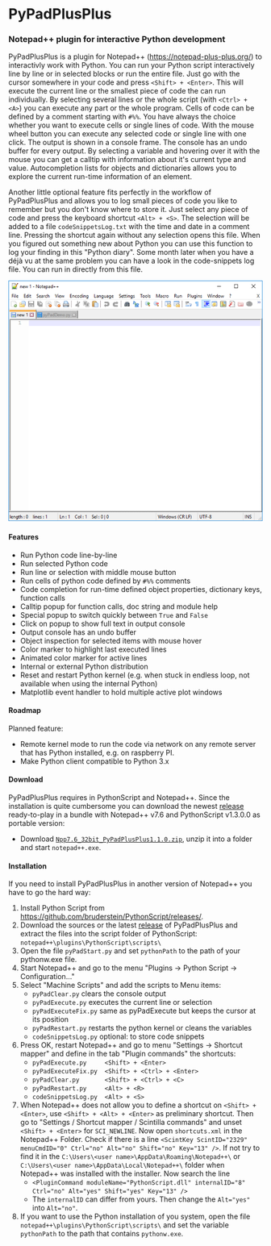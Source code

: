 # PyPadPlusPlus
### Notepad++ plugin for interactive Python development

PyPadPlusPlus is a plugin for Notepad++ (https://notepad-plus-plus.org/) to interactivly work with Python. You can run your Python script interactively line by line or in selected blocks or run the entire file. Just go with the cursor somewhere in your code and press `<Shift> + <Enter>`. This will execute the current line or the smallest piece of code the can run individually. By selecting several lines or the whole script (with `<Ctrl> + <A>`) you can execute any part or the whole program. Cells of code can be defined by a comment starting with `#%%`. You have always the choice whether you want to execute cells or single lines of code. With the mouse wheel button you can execute any selected code or single line with one click. The output is shown in a console frame. The console has an undo buffer for every output. By selecting a variable and hovering over it with the mouse you can get a calltip with information about it's current type and value. Autocompletion lists for objects and dictionaries allows you to explore the current run-time information of an element.

Another little optional feature fits perfectly in the workflow of PyPadPlusPlus and allows you to log small pieces of code you like to remember but you don't know where to store it. Just select any piece of code and press the keyboard shortcut `<Alt> + <S>`. The selection will be added to a file `codeSnippetsLog.txt` with the time and date in a comment line. Pressing the shortcut again without any selection opens this file. When you figured out something new about Python you can use this function to log your finding in this "Python diary". Some month later when you have a déjà vu at the same problem you can have a look in the code-snippets log file. You can run in directly from this file.

  <img src="https://raw.githubusercontent.com/bitagoras/PyPadPlusPlus/master/demo/pyPadDemo.gif">  

#### Features

* Run Python code line-by-line
* Run selected Python code
* Run line or selection with middle mouse button
* Run cells of python code defined by `#%%` comments
* Code completion for run-time defined object properties, dictionary keys, function calls
* Calltip popup for function calls, doc string and module help
* Special popup to switch quickly between `True` and `False`
* Click on popup to show full text in output console
* Output console has an undo buffer
* Object inspection for selected items with mouse hover
* Color marker to highlight last executed lines
* Animated color marker for active lines
* Internal or external Python distribution
* Reset and restart Python kernel (e.g. when stuck in endless loop, not available when using the internal Python)
* Matplotlib event handler to hold multiple active plot windows

#### Roadmap
Planned feature:
* Remote kernel mode to run the code via network on any remote server that has Python installed, e.g. on raspberry PI.
* Make Python client compatible to Python 3.x

#### Download

PyPadPlusPlus requires in PythonScript and Notepad++. Since the installation is quite cumbersome you can download the newest [release](https://github.com/bitagoras/PyPadPlusPlus/releases) ready-to-play in a bundle with Notepad++ v7.6 and PythonScript v1.3.0.0 as portable version:
* Download [`Npp7.6_32bit_PyPadPlusPlus1.1.0.zip`](https://github.com/bitagoras/PyPadPlusPlus/releases/download/v1.1.0/Npp7.6_32bit_PyPadPlusPlus1.1.0.zip), unzip it into a folder and start `notepad++.exe`.

#### Installation

If you need to install PyPadPlusPlus in another version of Notepad++ you have to go the hard way:

1. Install Python Script from https://github.com/bruderstein/PythonScript/releases/.
2. Download the sources or the latest [release](https://github.com/bitagoras/PyPadPlusPlus/releases) of PyPadPlusPlus and extract the files into the script folder of PythonScript:
  <br>`notepad++\plugins\PythonScript\scripts\`
3. Open the file `pyPadStart.py` and set `pythonPath` to the path of your pythonw.exe file.
4. Start Notepad++ and go to the menu "Plugins → Python Script → Configuration..."
5. Select "Machine Scripts" and add the scripts to Menu items:
    * `pyPadClear.py` clears the console output
    * `pyPadExecute.py` executes the current line or selection
    * `pyPadExecuteFix.py` same as pyPadExecute but keeps the cursor at its position
    * `pyPadRestart.py`  restarts the python kernel or cleans the variables
    * `codeSnippetsLog.py`  optional: to store code snippets
6. Press OK, restart Notepad++ and go to menu "Settings → Shortcut mapper" and define in the tab "Plugin commands" the shortcuts:
    * `pyPadExecute.py     <Shift> + <Enter>`
    * `pyPadExecuteFix.py  <Shift> + <Ctrl> + <Enter>`
    * `pyPadClear.py       <Shift> + <Ctrl> + <C>`
    * `pyPadRestart.py     <Alt> + <R>`
    * `codeSnippetsLog.py  <Alt> + <S>`
7. When Notepad++ does not allow you to define a shortcut on `<Shift> + <Enter>`, use `<Shift> + <Alt> + <Enter>` as preliminary shortcut. Then go to "Settings / Shortcut mapper / Scintilla commands" and unset `<Shift> + <Enter>` for `SCI_NEWLINE`. Now open `shortcuts.xml` in the Notepad++ Folder. Check if there is a line `<ScintKey ScintID="2329" menuCmdID="0" Ctrl="no" Alt="no" Shift="no" Key="13" />`. If not try to find it in the `C:\Users\<user name>\AppData\Roaming\Notepad++\` or  `C:\Users\<user name>\AppData\Local\Notepad++\` folder when Notepad++ was installed with the installer. Now search the line
    * `<PluginCommand moduleName="PythonScript.dll" internalID="8" Ctrl="no" Alt="yes" Shift="yes" Key="13" />`
    * The `internalID` can differ from yours. Then change the `Alt="yes"` into `Alt="no"`. 
8. If you want to use the Python installation of you system, open the file 
  `notepad++\plugins\PythonScript\scripts\` and set the variable `pythonPath` to the path that contains `pythonw.exe`.
